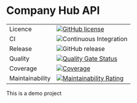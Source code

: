 # Company Hub API

|                |                                                                                                                                                                                                                      |
|----------------|----------------------------------------------------------------------------------------------------------------------------------------------------------------------------------------------------------------------|
| Licence        | [![GitHub license](https://img.shields.io/github/license/roadtoarch/companyhub-api-java.svg) ](https://github.com/roadtoarch/companyhub-api-java/blob/master/LICENSE.md )                                            |
| CI             | ![Continuous Integration ](https://github.com/roadtoarch/companyhub-api-java/workflows/Continuous%20Integration/badge.svg?branch=master )                                                                            |
| Release        | ![GitHub release ](https://img.shields.io/github/release/roadtoarch/companyhub-api-java.svg )                                                                                                                        |
| Quality        | [![Quality Gate Status](https://sonarcloud.io/api/project_badges/measure?project=roadtoarch_companyhub-api-java&metric=alert_status)](https://sonarcloud.io/dashboard?id=roadtoarch_companyhub-api-java)             |
| Coverage       | [![Coverage](https://sonarcloud.io/api/project_badges/measure?project=roadtoarch_companyhub-api-java&metric=coverage)](https://sonarcloud.io/dashboard?id=roadtoarch_companyhub-api-java)                            |
|Maintainability | [![Maintainability Rating](https://sonarcloud.io/api/project_badges/measure?project=roadtoarch_companyhub-api-java&metric=sqale_rating)](https://sonarcloud.io/dashboard?id=roadtoarch_companyhub-api-java)          |

This is a demo project
